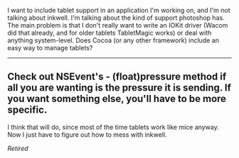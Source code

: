 I want to include tablet support in an application I'm working on, and I'm not talking about inkwell. I'm talking about the kind of support photoshop has. The main problem is that I don't really want to write an IOKit driver (Wacom did that already, and for older tablets TabletMagic works) or deal with anything system-level. Does Cocoa (or any other framework) include an easy way to manage tablets?

----
Check out NSEvent's - (float)pressure method if all you are wanting is the pressure it is sending.  If you want something else, you'll have to be more specific.
----
I think that will do, since most of the time tablets work like mice anyway. Now I just have to figure out how to mess 
with inkwell.

*Retired*
